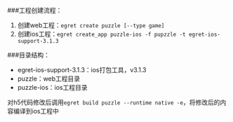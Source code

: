 ###工程创建流程：
1. 创建web工程：`egret create puzzle [--type game]`
2. 创建ios工程：`egret create_app puzzle-ios -f pupzzle -t egret-ios-support-3.1.3`

###目录结构：
- egret-ios-support-3.1.3：ios打包工具，v3.1.3
- puzzle：web工程目录
- puzzle-ios：ios工程目录

对h5代码修改后调用`egret build puzzle --runtime native -e`，将修改后的内容编译到ios工程中